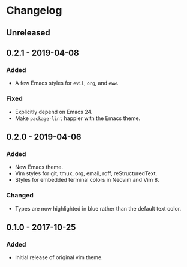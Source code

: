 # Changelog

## Unreleased

## 0.2.1 - 2019-04-08
### Added
- A few Emacs styles for `evil`, `org`, and `eww`.

### Fixed
- Explicitly depend on Emacs 24.
- Make `package-lint` happier with the Emacs theme.

## 0.2.0 - 2019-04-06
### Added
- New Emacs theme.
- Vim styles for git, tmux, org, email, roff, reStructuredText.
- Styles for embedded terminal colors in Neovim and Vim 8.

### Changed
- Types are now highlighted in blue rather than the default text color.

## 0.1.0 - 2017-10-25
### Added
- Initial release of original vim theme.
